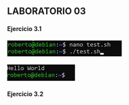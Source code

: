 ## LABORATORIO 03

#### Ejercicio 3.1
![](https://github.com/rbuegar/Despliegue/blob/master/Bloque%20B%20-%20Slackware/Imagenes/LAB3%20F1.jpg?raw=true)

![](https://github.com/rbuegar/Despliegue/blob/master/Bloque%20B%20-%20Slackware/Imagenes/LAB3%20F2.jpg?raw=true)

#### Ejercicio 3.2




